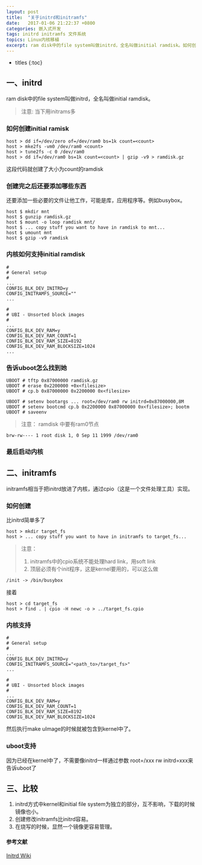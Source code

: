 ```yaml
---
layout: post
title:  "关于initrd和initramfs"
date:   2017-01-06 21:22:37 +0800
categories: 嵌入式开发
tags: initrd initramfs 文件系统
topics: Linux内核移植
excerpt: ram disk中的file system叫做initrd，全名叫做initial ramdisk。如何创建initial ramisk? 如何配置以及如何使用呢？这篇文章讲的就是这些
---
```

* titles
{:toc}

## 一、initrd
ram disk中的file system叫做initrd，全名叫做initial ramdisk。

>注意: 当下用initrams多

### 如何创建initial ramisk

```shell
host > dd if=/dev/zero of=/dev/ram0 bs=1k count=<count>
host > mke2fs -vm0 /dev/ram0 <count>
host > tune2fs -c 0 /dev/ram0
host > dd if=/dev/ram0 bs=1k count=<count> | gzip -v9 > ramdisk.gz
```

这段代码就创建了大小为count的ramdisk

### 创建完之后还要添加哪些东西
还要添加一些必要的文件让他工作，可能是库，应用程序等。例如busybox。

```shell
host $ mkdir mnt
host $ gunzip ramdisk.gz
host $ mount -o loop ramdisk mnt/
host $ ... copy stuff you want to have in ramdisk to mnt...
host $ umount mnt
host $ gzip -v9 ramdisk
```

### 内核如何支持initial ramdisk

```shell
#
# General setup
#
...
CONFIG_BLK_DEV_INITRD=y
CONFIG_INITRAMFS_SOURCE=""
...

#
# UBI - Unsorted block images
#
...
CONFIG_BLK_DEV_RAM=y
CONFIG_BLK_DEV_RAM_COUNT=1
CONFIG_BLK_DEV_RAM_SIZE=8192
CONFIG_BLK_DEV_RAM_BLOCKSIZE=1024
...
```

### 告诉uboot怎么找到她

```shell
UBOOT # tftp 0x87000000 ramdisk.gz
UBOOT # erase 0x2200000 +0x<filesize>
UBOOT # cp.b 0x87000000 0x2200000 0x<filesize>

UBOOT # setenv bootargs ... root=/dev/ram0 rw initrd=0x87000000,8M
UBOOT # setenv bootcmd cp.b 0x2200000 0x87000000 0x<filesize>; bootm
UBOOT # saveenv
```

>注意： ramdisk 中要有ram0节点

```shell
brw-rw---- 1 root disk 1, 0 Sep 11 1999 /dev/ram0
```

### 最后启动内核

## 二、initramfs
initramfs相当于把initrd放进了内核，通过cpio（这是一个文件处理工具）实现。

### 如何创建
比initrd简单多了

```shell
host > mkdir target_fs
host > ... copy stuff you want to have in initramfs to target_fs...
```

>注意： 
>1. initramfs中的cpio系统不能处理hard link，用soft link
>2. 顶层必须有个init程序，这是kernel要用的，可以这么做

```shell
/init -> /bin/busybox
```

接着

```shell
host > cd target_fs
host > find . | cpio -H newc -o > ../target_fs.cpio
```

### 内核支持

```shell
#
# General setup
#
...
CONFIG_BLK_DEV_INITRD=y
CONFIG_INITRAMFS_SOURCE="<path_to>/target_fs>"
...

#
# UBI - Unsorted block images
#
...
CONFIG_BLK_DEV_RAM=y
CONFIG_BLK_DEV_RAM_COUNT=1
CONFIG_BLK_DEV_RAM_SIZE=8192
CONFIG_BLK_DEV_RAM_BLOCKSIZE=1024
```

然后执行make uImage的时候就被包含到kernel中了。

### uboot支持

因为已经在kernel中了，不需要像initrd一样通过参数 root=/xxx rw initrd=xxx来告诉uboot了

## 三、比较

1. initrd方式中kernel和initial file system为独立的部分，互不影响，下载的时候镜像也小。
2. 创建修改initramfs比initrd容易。
3. 在烧写的时候，显然一个镜像更容易管理。

#### 参考文献
[Initrd Wiki]

[Initrd Wiki]: http://processors.wiki.ti.com/index.php/Initrd
